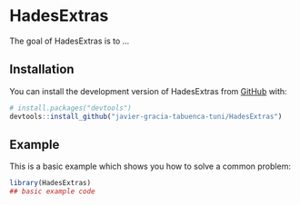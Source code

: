 
# HadesExtras

<!-- badges: start -->
<!-- badges: end -->

The goal of HadesExtras is to ...

## Installation

You can install the development version of HadesExtras from [GitHub](https://github.com/) with:

``` r
# install.packages("devtools")
devtools::install_github("javier-gracia-tabuenca-tuni/HadesExtras")
```

## Example

This is a basic example which shows you how to solve a common problem:

``` r
library(HadesExtras)
## basic example code
```

